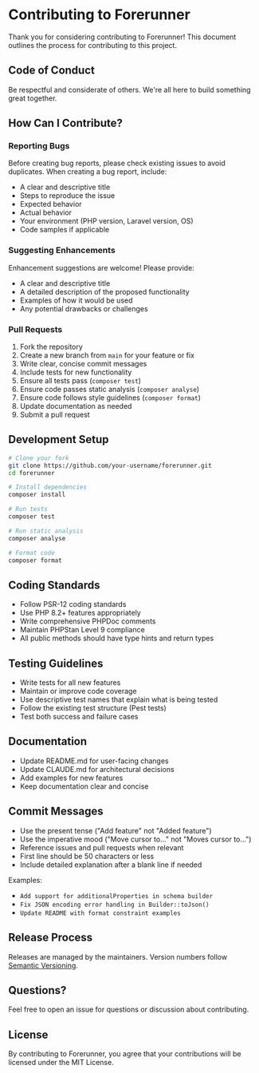 # Contributing to Forerunner

Thank you for considering contributing to Forerunner! This document outlines the process for contributing to this project.

## Code of Conduct

Be respectful and considerate of others. We're all here to build something great together.

## How Can I Contribute?

### Reporting Bugs

Before creating bug reports, please check existing issues to avoid duplicates. When creating a bug report, include:

- A clear and descriptive title
- Steps to reproduce the issue
- Expected behavior
- Actual behavior
- Your environment (PHP version, Laravel version, OS)
- Code samples if applicable

### Suggesting Enhancements

Enhancement suggestions are welcome! Please provide:

- A clear and descriptive title
- A detailed description of the proposed functionality
- Examples of how it would be used
- Any potential drawbacks or challenges

### Pull Requests

1. Fork the repository
2. Create a new branch from `main` for your feature or fix
3. Write clear, concise commit messages
4. Include tests for new functionality
5. Ensure all tests pass (`composer test`)
6. Ensure code passes static analysis (`composer analyse`)
7. Ensure code follows style guidelines (`composer format`)
8. Update documentation as needed
9. Submit a pull request

## Development Setup

```bash
# Clone your fork
git clone https://github.com/your-username/forerunner.git
cd forerunner

# Install dependencies
composer install

# Run tests
composer test

# Run static analysis
composer analyse

# Format code
composer format
```

## Coding Standards

- Follow PSR-12 coding standards
- Use PHP 8.2+ features appropriately
- Write comprehensive PHPDoc comments
- Maintain PHPStan Level 9 compliance
- All public methods should have type hints and return types

## Testing Guidelines

- Write tests for all new features
- Maintain or improve code coverage
- Use descriptive test names that explain what is being tested
- Follow the existing test structure (Pest tests)
- Test both success and failure cases

## Documentation

- Update README.md for user-facing changes
- Update CLAUDE.md for architectural decisions
- Add examples for new features
- Keep documentation clear and concise

## Commit Messages

- Use the present tense ("Add feature" not "Added feature")
- Use the imperative mood ("Move cursor to..." not "Moves cursor to...")
- Reference issues and pull requests when relevant
- First line should be 50 characters or less
- Include detailed explanation after a blank line if needed

Examples:
- `Add support for additionalProperties in schema builder`
- `Fix JSON encoding error handling in Builder::toJson()`
- `Update README with format constraint examples`

## Release Process

Releases are managed by the maintainers. Version numbers follow [Semantic Versioning](https://semver.org/).

## Questions?

Feel free to open an issue for questions or discussion about contributing.

## License

By contributing to Forerunner, you agree that your contributions will be licensed under the MIT License.
